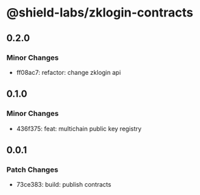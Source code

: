 # @shield-labs/zklogin-contracts

## 0.2.0

### Minor Changes

- ff08ac7: refactor: change zklogin api

## 0.1.0

### Minor Changes

- 436f375: feat: multichain public key registry

## 0.0.1

### Patch Changes

- 73ce383: build: publish contracts
